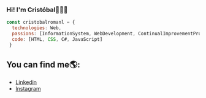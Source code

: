 ### Hi! I'm Cristóbal👋👨‍💻


```js
const cristobalromanl = {
  technologies: Web,
  passions: [InformationSystem, WebDevelopment, ContinualImprovementProcess],
  code: [HTML, CSS, C#, JavaScript]
 }
```
## You can find me🌎:
- [Linkedin](https://www.linkedin.com/in/cristobalromanleiva/) 
- [Instagram](https://www.instagram.com/fixedmesscl) 


<!--
**cristobalromanl/cristobalromanl** is a ✨ _special_ ✨ repository because its `README.md` (this file) appears on your GitHub profile.

Here are some ideas to get you started:

- 🔭 I’m currently working on ...
- 🌱 I’m currently learning ...
- 👯 I’m looking to collaborate on ...
- 🤔 I’m looking for help with ...
- 💬 Ask me about ...
- 📫 How to reach me: ...
- 😄 Pronouns: ...
- ⚡ Fun fact: ...
-->
